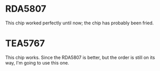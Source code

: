 # RDA5807
This chip worked perfectly until now; the chip has probably been fried. 

# TEA5767
This chip works. Since the RDA5807 is better, but the order is still on its way, I'm going to use this one.